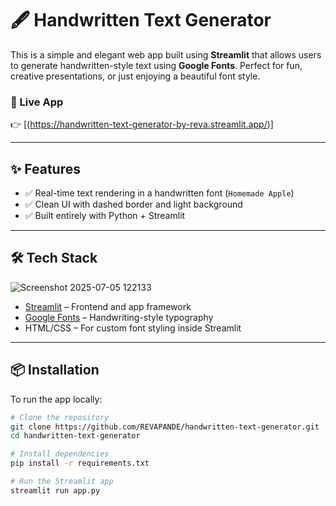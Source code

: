 # 🖋️ Handwritten Text Generator

This is a simple and elegant web app built using **Streamlit** that allows users to generate handwritten-style text using **Google Fonts**. Perfect for fun, creative presentations, or just enjoying a beautiful font style.

### 🔗 Live App
👉 [(https://handwritten-text-generator-by-reva.streamlit.app/)]

---

## ✨ Features

- ✅ Real-time text rendering in a handwritten font (`Homemade Apple`)
- ✅ Clean UI with dashed border and light background
- ✅ Built entirely with Python + Streamlit


---

## 🛠️ Tech Stack
![Screenshot 2025-07-05 122133](https://github.com/user-attachments/assets/f4447d17-8857-4409-aea8-bb61e79e44ca)

- [Streamlit](https://streamlit.io/) – Frontend and app framework
- [Google Fonts](https://fonts.google.com/specimen/Homemade+Apple) – Handwriting-style typography
- HTML/CSS – For custom font styling inside Streamlit

---

## 📦 Installation

To run the app locally:

```bash
# Clone the repository
git clone https://github.com/REVAPANDE/handwritten-text-generator.git
cd handwritten-text-generator

# Install dependencies
pip install -r requirements.txt

# Run the Streamlit app
streamlit run app.py

